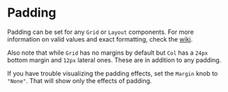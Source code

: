 # Padding

Padding can be set for any `Grid` or `Layout` components. For more information on valid values and exact formatting, check the [wiki](https://github.com/gymnastjs/gymnast/wiki/Spacing).

Also note that while `Grid` has no margins by default but `Col` has a `24px` bottom margin and `12px` lateral ones. These are in addition to any padding.

If you have trouble visualizing the padding effects, set the `Margin` knob to `"None"`. That will show only the effects of padding.

